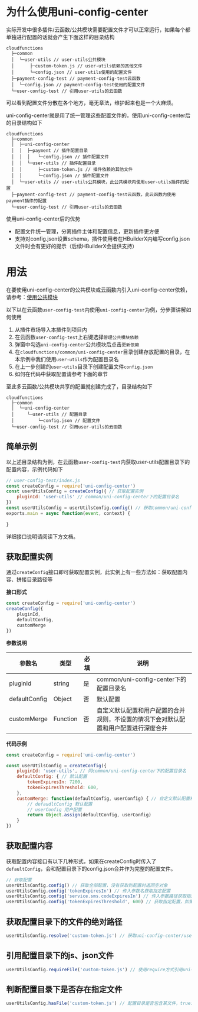 # 为什么使用uni-config-center

实际开发中很多插件/云函数/公共模块需要配置文件才可以正常运行，如果每个都单独进行配置的话就会产生下面这样的目录结构

```text
cloudfunctions
  ├─common
  │  └─user-utils // user-utils公共模块
  │      ├─custom-token.js // user-utils依赖的其他文件
  │      └─config.json // user-utils使用的配置文件
  ├─payment-config-test // payment-config-test云函数
  │  └─config.json // payment-config-test使用的配置文件
  └─user-config-test // 引用user-utils的云函数
```

可以看到配置文件分散在各个地方，毫无章法，维护起来也是一个大麻烦。

uni-config-center就是用了统一管理这些配置文件的，使用uni-config-center后的目录结构如下

```text
cloudfunctions
  ├─common
  │  ├─uni-config-center
  │  │  ├─payment // 插件配置目录
  │  │  │   └─config.json // 插件配置文件
  │  │  └─user-utils // 插件配置目录
  │  │      ├─custom-token.js // 插件依赖的其他文件
  │  │      └─config.json // 插件配置文件
  │  └─user-utils // user-utils公共模块，此公共模块内使用user-utils插件的配置
  ├─payment-config-test // payment-config-test云函数，此云函数内使用payment插件的配置
  └─user-config-test // 引用user-utils的云函数
```

使用uni-config-center后的优势

- 配置文件统一管理，分离插件主体和配置信息，更新插件更方便
- 支持对config.json设置schema，插件使用者在HBuilderX内编写config.json文件时会有更好的提示（后续HBuilderX会提供支持）

# 用法

在要使用uni-config-center的公共模块或云函数内引入uni-config-center依赖，请参考：[使用公共模块](https://uniapp.dcloud.net.cn/uniCloud/cf-common)

以下以在云函数`user-config-test`内使用`uni-config-center`为例，分步骤讲解如何使用

1. 从插件市场导入本插件到项目内
2. 在云函数`user-config-test`上右键选择`管理公共模块依赖`
3. 弹窗中勾选`uni-config-center`公共模块后点击`更新依赖`
4. 在`cloudfunctions/common/uni-config-center`目录创建存放配置的目录，在本示例中我们使用`user-utils`作为配置目录名
5. 在上一步创建的`user-utils`目录下创建配置文件`config.json`
6. 如何在代码中获取配置请参考下面的章节

至此多云函数/公共模块共享的配置就创建完成了，目录结构如下

```text
cloudfunctions
  ├─common
  │  └─uni-config-center
  │     └─user-utils // 配置目录
  │         └─config.json // 配置文件
  └─user-config-test // 引用user-utils的云函数
```

## 简单示例

以上述目录结构为例，在云函数`user-config-test`内获取user-utils配置目录下的配置内容，示例代码如下

```js
// user-config-test/index.js
const createConfig = require('uni-config-center')
const userUtilsConfig = createConfig({ // 获取配置实例
    pluginId: 'user-utils' // common/uni-config-center下的配置目录名
})
const userUtilsConfig = userUtilsConfig.config() // 获取common/uni-config-center/user-utils/config.json的内容
exports.main = async function(event, context) {
	
}
```

详细接口说明请阅读下方文档。

## 获取配置实例

通过`createConfig`接口即可获取配置实例，此实例上有一些方法如：获取配置内容、拼接目录路径等

**接口形式**

```js
const createConfig = require('uni-config-center')
createConfig({
	pluginId,
	defaultConfig,
	customMerge
})
```

**参数说明**

|参数名			|类型		|必填	|说明																					|
|--				|--			|--		|--																						|
|pluginId		|string		|是		|common/uni-config-center下的配置目录名													|
|defaultConfig	|Object		|否		|默认配置																				|
|customMerge	|Function	|否		|自定义默认配置和用户配置的合并规则，不设置的情况下会对默认配置和用户配置进行深度合并	|

**代码示例**

```js
const createConfig = require('uni-config-center')

const userUtilsConfig = createConfig({
    pluginId: 'user-utils', // 同common/uni-config-center下的配置目录名
    defaultConfig: { // 默认配置
        tokenExpiresIn: 7200,
        tokenExpiresThreshold: 600,
    },
    customMerge: function(defaultConfig, userConfig) { // 自定义默认配置和用户配置的合并规则，不设置的情况下会对默认配置和用户配置进行深度合并
        // defaudltConfig 默认配置
        // userConfig 用户配置
        return Object.assign(defaultConfig, userConfig)
    }
})

```

## 获取配置内容

获取配置内容接口有以下几种形式，如果在createConfig时传入了`defaultConfig`，会和配置目录下的config.json合并作为完整的配置文件。

```js
// 获取配置
userUtilsConfig.config() // 获取全部配置，没有获取到配置时返回空对象
userUtilsConfig.config('tokenExpiresIn') // 传入参数名获取指定配置
userUtilsConfig.config('service.sms.codeExpiresIn') // 传入参数路径获取指定配置
userUtilsConfig.config('tokenExpiresThreshold', 600) // 获取指定配置，如果不存在则取传入的默认值
```

## 获取配置目录下的文件的绝对路径

```js
userUtilsConfig.resolve('custom-token.js') // 获取uni-config-center/user-utils/custom-token.js文件的路径
```

## 引用配置目录下的js、json文件

```js
userUtilsConfig.requireFile('custom-token.js') // 使用require方式引用uni-config-center/user-utils/custom-token.js文件。文件不存在时返回undefined，文件内有其他错误导致require失败时会抛出错误。
```

## 判断配置目录下是否存在指定文件

```js
userUtilsConfig.hasFile('custom-token.js') // 配置目录是否包含某文件，true: 文件存在，false: 文件不存在
```